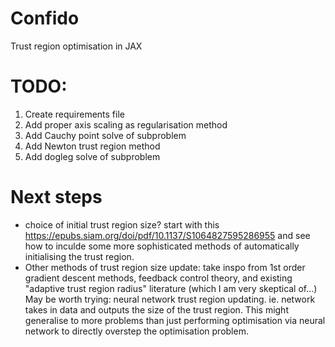 # Confido
Trust region optimisation in JAX

# TODO:
1. Create requirements file
5. Add proper axis scaling as regularisation method
7. Add Cauchy point solve of subproblem
8. Add Newton trust region method
9. Add dogleg solve of subproblem

# Next steps
- choice of initial trust region size? start with this https://epubs.siam.org/doi/pdf/10.1137/S1064827595286955 and see how
to inculde some more sophisticated methods of automatically initialising the trust region.
- Other methods of trust region size update: 
    take inspo from 1st order gradient descent methods, feedback control theory, and
    existing "adaptive trust region radius" literature (which I am very skeptical of...)
    May be worth trying: neural network trust region updating. ie. network takes in data and outputs
    the size of the trust region. This might generalise to more problems than just performing optimisation
    via neural network to directly overstep the optimisation problem.